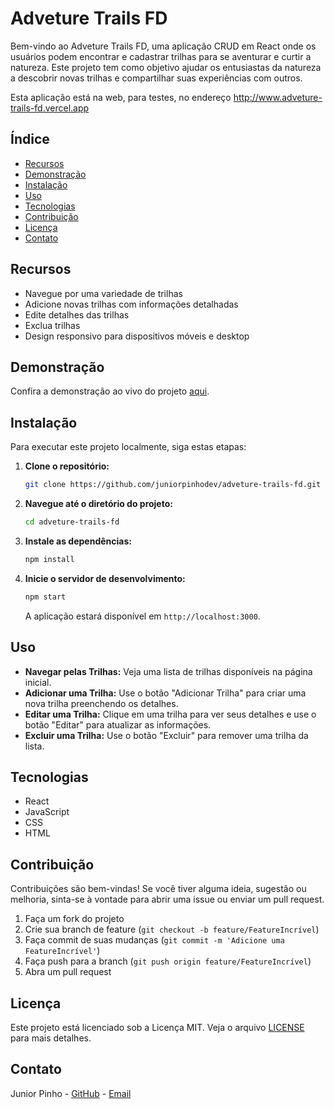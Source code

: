 # Adveture Trails FD

Bem-vindo ao Adveture Trails FD, uma aplicação CRUD em React onde os usuários podem encontrar e cadastrar trilhas para se aventurar e curtir a natureza. Este projeto tem como objetivo ajudar os entusiastas da natureza a descobrir novas trilhas e compartilhar suas experiências com outros.

Esta aplicação está na web, para testes, no endereço http://www.adveture-trails-fd.vercel.app

## Índice

- [Recursos](#recursos)
- [Demonstração](#demonstração)
- [Instalação](#instalação)
- [Uso](#uso)
- [Tecnologias](#tecnologias)
- [Contribuição](#contribuição)
- [Licença](#licença)
- [Contato](#contato)

## Recursos

- Navegue por uma variedade de trilhas
- Adicione novas trilhas com informações detalhadas
- Edite detalhes das trilhas
- Exclua trilhas
- Design responsivo para dispositivos móveis e desktop

## Demonstração

Confira a demonstração ao vivo do projeto [aqui](https://adveture-trails-fd.vercel.app/).

## Instalação

Para executar este projeto localmente, siga estas etapas:

1. **Clone o repositório:**
   ```bash
   git clone https://github.com/juniorpinhodev/adveture-trails-fd.git
   ```
2. **Navegue até o diretório do projeto:**
   ```bash
   cd adveture-trails-fd
   ```
3. **Instale as dependências:**
   ```bash
   npm install
   ```
4. **Inicie o servidor de desenvolvimento:**
   ```bash
   npm start
   ```
   A aplicação estará disponível em `http://localhost:3000`.

## Uso

- **Navegar pelas Trilhas:** Veja uma lista de trilhas disponíveis na página inicial.
- **Adicionar uma Trilha:** Use o botão "Adicionar Trilha" para criar uma nova trilha preenchendo os detalhes.
- **Editar uma Trilha:** Clique em uma trilha para ver seus detalhes e use o botão "Editar" para atualizar as informações.
- **Excluir uma Trilha:** Use o botão "Excluir" para remover uma trilha da lista.

## Tecnologias

- React
- JavaScript
- CSS
- HTML

## Contribuição

Contribuições são bem-vindas! Se você tiver alguma ideia, sugestão ou melhoria, sinta-se à vontade para abrir uma issue ou enviar um pull request.

1. Faça um fork do projeto
2. Crie sua branch de feature (`git checkout -b feature/FeatureIncrível`)
3. Faça commit de suas mudanças (`git commit -m 'Adicione uma FeatureIncrível'`)
4. Faça push para a branch (`git push origin feature/FeatureIncrível`)
5. Abra um pull request

## Licença

Este projeto está licenciado sob a Licença MIT. Veja o arquivo [LICENSE](LICENSE) para mais detalhes.

## Contato

Junior Pinho - [GitHub](https://github.com/juniorpinhodev) - [Email](mailto:your-email@example.com)

